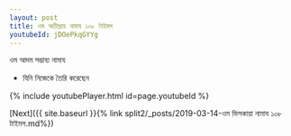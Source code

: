 ```yaml
---
layout: post
title: ওম অতীন্দ্রায় নামায ১০৮ টাইমস
youtubeId: jDOePkqGYYg
---
```

 
 
 ওম আদম সম্ভাব্য নামায  
 
 -  যিনি নিজেকে তৈরি করেছেন 
 
  
 
  
 
 
 
 
 
 


{% include youtubePlayer.html id=page.youtubeId %}
 
[Next]({{ site.baseurl }}{% link  split2/_posts/2019-03-14-ওম ভিসকায়া নামায ১০৮ টাইমস.md%})
 

